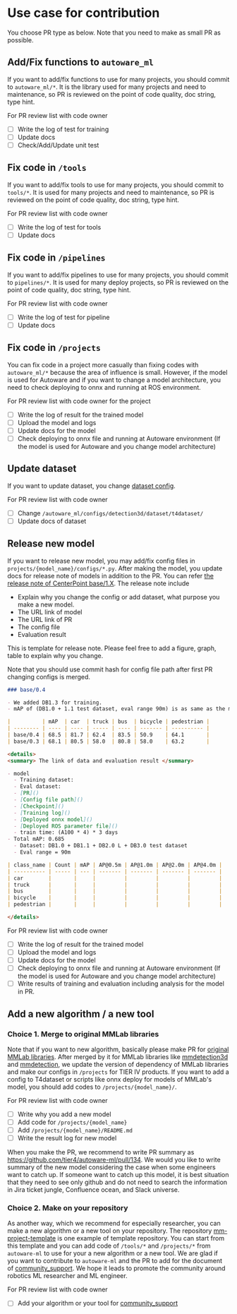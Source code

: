# Use case for contribution

You choose PR type as below.
Note that you need to make as small PR as possible.

## Add/Fix functions to `autoware_ml`

If you want to add/fix functions to use for many projects, you should commit to `autoware_ml/*`.
It is the library used for many projects and need to maintenance, so PR is reviewed on the point of code quality, doc string, type hint.

For PR review list with code owner

- [ ] Write the log of test for training
- [ ] Update docs
- [ ] Check/Add/Update unit test

## Fix code in `/tools`

If you want to add/fix tools to use for many projects, you should commit to `tools/*`.
It is used for many projects and need to maintenance, so PR is reviewed on the point of code quality, doc string, type hint.

For PR review list with code owner

- [ ] Write the log of test for tools
- [ ] Update docs

## Fix code in `/pipelines`

If you want to add/fix pipelines to use for many projects, you should commit to `pipelines/*`.
It is used for many deploy projects, so PR is reviewed on the point of code quality, doc string, type hint.

For PR review list with code owner

- [ ] Write the log of test for pipeline
- [ ] Update docs

## Fix code in `/projects`

You can fix code in a project more casually than fixing codes with `autoware_ml/*` because the area of ​​influence is small.
However, if the model is used for Autoware and if you want to change a model architecture, you need to check deploying to onnx and running at ROS environment.

For PR review list with code owner for the project

- [ ] Write the log of result for the trained model
- [ ] Upload the model and logs
- [ ] Update docs for the model
- [ ] Check deploying to onnx file and running at Autoware environment (If the model is used for Autoware and you change model architecture)

## Update dataset

If you want to update dataset, you change [dataset config](/autoware_ml/configs/detection3d/dataset/t4dataset/).

For PR review list with code owner
- [ ] Change `/autoware_ml/configs/detection3d/dataset/t4dataset/`
- [ ] Update docs of dataset

## Release new model

If you want to release new model, you may add/fix config files in `projects/{model_name}/configs/*.py`.
After making the model, you update docs for release note of models in addition to the PR.
You can refer [the release note of CenterPoint base/1.X](projects/CenterPoint/docs/CenterPoint/v1/base.md).
The release note include

- Explain why you change the config or add dataset, what purpose you make a new model.
- The URL link of model
- The URL link of PR
- The config file
- Evaluation result

This is template for release note.
Please feel free to add a figure, graph, table to explain why you change.

Note that you should use commit hash for config file path after first PR changing configs is merged.

```md
### base/0.4

- We added DB1.3 for training.
- mAP of (DB1.0 + 1.1 test dataset, eval range 90m) is as same as the model of base/0.3.

|          | mAP  | car  | truck | bus  | bicycle | pedestrian |
| -------- | ---- | ---- | ----- | ---- | ------- | ---------- |
| base/0.4 | 68.5 | 81.7 | 62.4  | 83.5 | 50.9    | 64.1       |
| base/0.3 | 68.1 | 80.5 | 58.0  | 80.8 | 58.0    | 63.2       |

<details>
<summary> The link of data and evaluation result </summary>

- model
  - Training dataset:
  - Eval dataset:
  - [PR]()
  - [Config file path]()
  - [Checkpoint]()
  - [Training log]()
  - [Deployed onnx model]()
  - [Deployed ROS parameter file]()
  - train time: (A100 * 4) * 3 days
- Total mAP: 0.685
  - Dataset: DB1.0 + DB1.1 + DB2.0 L + DB3.0 test dataset
  - Eval range = 90m

| class_name | Count | mAP | AP@0.5m | AP@1.0m | AP@2.0m | AP@4.0m |
| ---------- | ----- | --- | ------- | ------- | ------- | ------- |
| car        |       |     |         |         |         |         |
| truck      |       |     |         |         |         |         |
| bus        |       |     |         |         |         |         |
| bicycle    |       |     |         |         |         |         |
| pedestrian |       |     |         |         |         |         |

</details>

```

For PR review list with code owner

- [ ] Write the log of result for the trained model
- [ ] Upload the model and logs
- [ ] Update docs for the model
- [ ] Check deploying to onnx file and running at Autoware environment (If the model is used for Autoware and you change model architecture)
- [ ] Write results of training and evaluation including analysis for the model in PR.

## Add a new algorithm / a new tool
### Choice 1. Merge to original MMLab libraries

Note that if you want to new algorithm, basically please make PR for [original MMLab libraries](https://github.com/open-mmlab).
After merged by it for MMLab libraries like [mmdetection3d](https://github.com/open-mmlab/mmdetection3d) and [mmdetection](https://github.com/open-mmlab/mmdetection), we update the version of dependency of MMLab libraries and make our configs in `/projects` for TIER IV products.
If you want to add a config to T4dataset or scripts like onnx deploy for models of MMLab's model, you should add codes to `/projects/{model_name}/`.

For PR review list with code owner

- [ ] Write why you add a new model
- [ ] Add code for `/projects/{model_name}`
- [ ] Add `/projects/{model_name}/README.md`
- [ ] Write the result log for new model

When you make the PR, we recommend to write PR summary as https://github.com/tier4/autoware-ml/pull/134.
We would you like to write summary of the new model considering the case when some engineers want to catch up.
If someone want to catch up this model, it is best situation that they need to see only github and do not need to search the information in Jira ticket jungle, Confluence ocean, and Slack universe.

### Choice 2. Make on your repository

As another way, which we recommend for especially researcher, you can make a new algorithm or a new tool on your repository.
The repository [mm-project-template](https://github.com/scepter914/mm-project-template) is one example of template repository.
You can start from this template and you can add code of `/tools/*` and `/projects/*` from `autoware-ml` to use for your a new algorithm or a new tool.
We are glad if you want to contribute to `autoware-ml` and the PR to add for the document of [community_support](/docs/tips/community_support.md).
We hope it leads to promote the community around robotics ML researcher and ML engineer.

For PR review list with code owner

- [ ] Add your algorithm or your tool for [community_support](/docs/tips/community_support.md)
